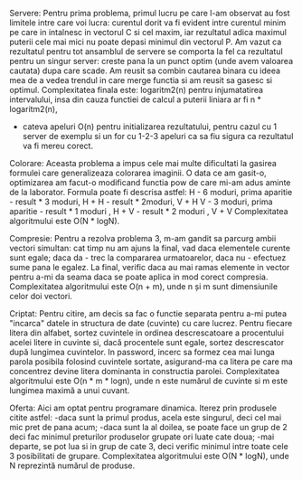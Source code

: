 Servere:
Pentru prima problema, primul lucru pe care l-am observat au fost limitele
intre care voi lucra: curentul dorit va fi evident intre curentul minim
pe care in intalnesc in vectorul C si cel maxim, iar rezultatul adica
maximul puterii cele mai mici nu poate depasi minimul din vectorul P.
Am vazut ca rezultatul pentru tot ansamblul de
servere se comporta la fel ca rezultatul pentru un singur server: creste pana
la un punct optim (unde avem valoarea cautata) dupa care scade.
Am reusit sa combin cautarea binara cu ideea mea de a vedea trendul
in care merge functia si am reusit sa gasesc si optimul.
Complexitatea finala este: logaritm2(n) pentru injumatatirea intervalului,
insa din cauza functiei de calcul a puterii liniara ar fi n * logaritm2(n),
+ cateva apeluri O(n) pentru initializarea rezultatului, pentru cazul cu 1
server de exemplu si un for cu 1-2-3 apeluri ca sa fiu sigura ca rezultatul
va fi mereu corect.

Colorare:
Aceasta problema a impus cele mai multe dificultati la gasirea formulei
care generalizeaza colorarea imaginii. O data ce am gasit-o, optimizarea
am facut-o modificand functia pow de care mi-am adus aminte de la laborator.
Formula poate fi descrisa astfel:
    H
    - 6 moduri, prima aparitie
    - result * 3 moduri, H + H
    - result * 2moduri, V + H
    V
    - 3 moduri, prima aparitie
    - result * 1 moduri , H + V
    - result * 2 moduri , V + V
Complexitatea algoritmului este O(N * logN).

Compresie:
Pentru a rezolva problema 3, m-am gandit sa parcurg ambii vectori simultan:
cat timp nu am ajuns la final, vad daca elementele curente sunt egale;
daca da - trec la compararea urmatoarelor, daca nu - efectuez sume pana le 
egalez. La final, verific daca au mai ramas elemente in vector pentru a-mi
da seama daca se poate aplica in mod corect compresia.
Complexitatea algoritmului este O(n + m), unde n și m sunt dimensiunile
celor doi vectori.

Criptat:
Pentru citire, am decis sa fac o functie separata pentru a-mi putea
"incarca" datele in structura de date (cuvinte) cu care lucrez.
Pentru fiecare litera din alfabet, sortez cuvintele in ordinea 
descrescatoare a procentului acelei litere in cuvinte si, dacă procentele
sunt egale, sortez descrescator după lungimea cuvintelor.
In password, incerc sa formez cea mai lunga parola posibila folosind cuvintele
sortate, asigurand-ma ca litera pe care ma concentrez devine litera dominanta 
in constructia parolei.
Complexitatea algoritmului este O(n * m * logn), unde n este numărul de cuvinte
si m este lungimea maximă a unui cuvant.

Oferta:
Aici am optat pentru programare dinamica. Iterez prin produsele citite astfel:
-daca sunt la primul produs, acela este singurul, deci cel mai mic pret de pana acum;
-daca sunt la al doilea, se poate face un grup de 2 deci fac minimul preturilor
produselor grupate ori luate cate doua;
-mai departe, se pot lua si in grup de cate 3, deci verific minimul intre toate cele 3 
posibilitati de grupare. 
Complexitatea algoritmului este O(N * logN), unde N reprezintă numărul
de produse.